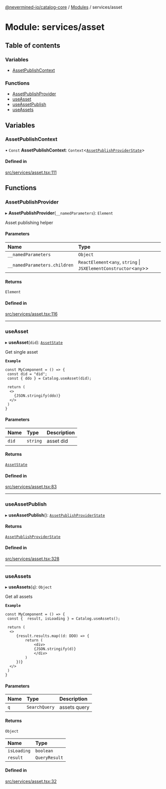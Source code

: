 [@nevermined-io/catalog-core](../README.md) / [Modules](../modules.md) / services/asset

# Module: services/asset

## Table of contents

### Variables

- [AssetPublishContext](services_asset.md#assetpublishcontext)

### Functions

- [AssetPublishProvider](services_asset.md#assetpublishprovider)
- [useAsset](services_asset.md#useasset)
- [useAssetPublish](services_asset.md#useassetpublish)
- [useAssets](services_asset.md#useassets)

## Variables

### AssetPublishContext

• `Const` **AssetPublishContext**: `Context`<[`AssetPublishProviderState`](../interfaces/index.AssetPublishProviderState.md)\>

#### Defined in

[src/services/asset.tsx:111](https://github.com/nevermined-io/components-catalog/blob/90fd3e0/lib/src/services/asset.tsx#L111)

## Functions

### AssetPublishProvider

▸ **AssetPublishProvider**(`__namedParameters`): `Element`

Asset publishing helper

#### Parameters

| Name | Type |
| :------ | :------ |
| `__namedParameters` | `Object` |
| `__namedParameters.children` | `ReactElement`<`any`, `string` \| `JSXElementConstructor`<`any`\>\> |

#### Returns

`Element`

#### Defined in

[src/services/asset.tsx:116](https://github.com/nevermined-io/components-catalog/blob/90fd3e0/lib/src/services/asset.tsx#L116)

___

### useAsset

▸ **useAsset**(`did`): [`AssetState`](../interfaces/index.AssetState.md)

Get single asset

**`Example`**

```tsx
const MyComponent = () => {
 const did = "did";
 const { ddo } = Catalog.useAsset(did);

 return (
  <>
    {JSON.stringify(ddo)}
  </>
 )
}
```

#### Parameters

| Name | Type | Description |
| :------ | :------ | :------ |
| `did` | `string` | asset did |

#### Returns

[`AssetState`](../interfaces/index.AssetState.md)

#### Defined in

[src/services/asset.tsx:83](https://github.com/nevermined-io/components-catalog/blob/90fd3e0/lib/src/services/asset.tsx#L83)

___

### useAssetPublish

▸ **useAssetPublish**(): [`AssetPublishProviderState`](../interfaces/index.AssetPublishProviderState.md)

#### Returns

[`AssetPublishProviderState`](../interfaces/index.AssetPublishProviderState.md)

#### Defined in

[src/services/asset.tsx:328](https://github.com/nevermined-io/components-catalog/blob/90fd3e0/lib/src/services/asset.tsx#L328)

___

### useAssets

▸ **useAssets**(`q`): `Object`

Get all assets

**`Example`**

```tsx
const MyComponent = () => {
 const {  result, isLoading } = Catalog.useAssets();

 return (
  <>
     {result.results.map((d: DDO) => {
         return (
             <div>
             {JSON.stringify(d)}
             </div>
         )
     })}
  </>
 )
}
```

#### Parameters

| Name | Type | Description |
| :------ | :------ | :------ |
| `q` | `SearchQuery` | assets query |

#### Returns

`Object`

| Name | Type |
| :------ | :------ |
| `isLoading` | `boolean` |
| `result` | `QueryResult` |

#### Defined in

[src/services/asset.tsx:32](https://github.com/nevermined-io/components-catalog/blob/90fd3e0/lib/src/services/asset.tsx#L32)

